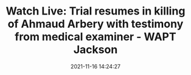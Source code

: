 ---
"title": "Watch Live: Trial resumes in killing of Ahmaud Arbery with testimony from medical examiner - WAPT Jackson"
"date": "2021-11-16 14:24:27"
"feed_name": "GOOGLENEWSCONSTRUCTION"
"feed_website": "https://news.google.com/search?q=construction%2Bincident&hl=en-US&gl=US&ceid=US:en"
"feed_rss": "https://news.google.com/rss/search?q=construction%2Bincident&hl=en-US&gl=US&ceid=US:en"
"link": "https://www.wapt.com/article/ahmaud-arbery-november-16/38264865"
"source": "{'href': 'https://www.wapt.com', 'title': 'WAPT Jackson'}"
"file": "_posts/2021-1-1-758588148208b3eab9af000747d37f00b13a590a.md"
"accident": "0"
"drilling": "0"
"dead": "0"
"injured": "0"
"arrested": "0"
"place": "unknown place"
"where": "unknown site"
"causes": "unknown"
"place_uri": "unknown place"
---